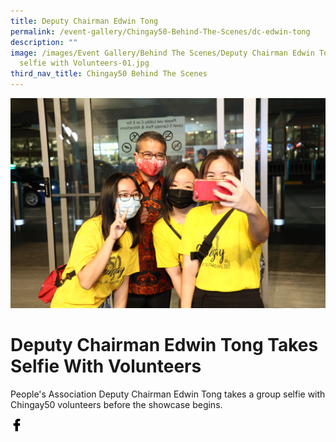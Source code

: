 ```yaml
---
title: Deputy Chairman Edwin Tong
permalink: /event-gallery/Chingay50-Behind-The-Scenes/dc-edwin-tong
description: ""
image: /images/Event Gallery/Behind The Scenes/Deputy Chairman Edwin Tong taking
  selfie with Volunteers-01.jpg
third_nav_title: Chingay50 Behind The Scenes
---
```

![Deputy Chairman Edwin Tong taking selfie with Volunteers](/images/Event%20Gallery/Behind%20The%20Scenes/Deputy%20Chairman%20Edwin%20Tong%20taking%20selfie%20with%20Volunteers-01.jpg)

# **Deputy Chairman Edwin Tong Takes Selfie With Volunteers**

People's Association Deputy Chairman Edwin Tong takes a group selfie with Chingay50 volunteers before the showcase begins.

<a href="http://www.facebook.com/sharer.php?u=http://www.chingay.gov.sg/image/event-gallery/dc-edwin-tong" style="float:left;">
	<img src="/images/facebook.png" style="width:auto;height:20px;">
</a>